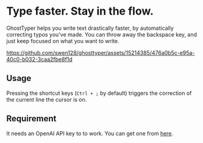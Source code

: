 # Type faster. Stay in the flow. 

GhostTyper helps you write text drastically faster, by automatically correcting typos you've made.
You can throw away the backspace key, and just keep focused on what you want to write.

https://github.com/swen128/ghosttyper/assets/15214385/476a0b5c-e95a-40c0-b032-3caa2fbe8f1d

## Usage
Pressing the shortcut keys (`Ctrl + ;` by default) triggers the correction of the current line the cursor is on.

## Requirement
It needs an OpenAI API key to to work. You can get one from [here](https://platform.openai.com/api-keys).
